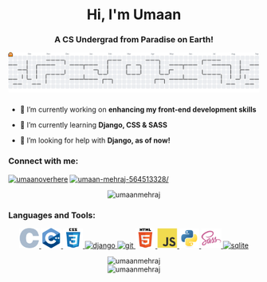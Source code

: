 <h1 align="center">Hi, I'm Umaan</h1>
<h3 align="center">A CS Undergrad from Paradise on Earth!</h3>

<picture>
  <source media="(prefers-color-scheme: dark)" srcset="https://raw.githubusercontent.com/UmaanMehraj/UmaanMehraj/output/pacman-contribution-graph-dark.svg">
  <source media="(prefers-color-scheme: light)" srcset="https://raw.githubusercontent.com/UmaanMehraj/UmaanMehraj/output/pacman-contribution-graph.svg">
  <img alt="pacman contribution graph" src="https://raw.githubusercontent.com/UmaanMehraj/UmaanMehraj/output/pacman-contribution-graph.svg">
</picture>

###


- 🔭 I’m currently working on **enhancing my front-end development skills**

- 🌱 I’m currently learning **Django, CSS & SASS**

- 🤝 I’m looking for help with **Django, as of now!**

<h3 align="left">Connect with me:</h3>
<p align="left">
<a href="https://twitter.com/umaanoverhere" target="blank"><img align="center" src="https://raw.githubusercontent.com/rahuldkjain/github-profile-readme-generator/master/src/images/icons/Social/twitter.svg" alt="umaanoverhere" height="30" width="40" /></a>
<a href="https://linkedin.com/in/umaan-mehraj-564513328/" target="blank"><img align="center" src="https://raw.githubusercontent.com/rahuldkjain/github-profile-readme-generator/master/src/images/icons/Social/linked-in-alt.svg" alt="umaan-mehraj-564513328/" height="30" width="40" /></a>
</p>
<p align="center"> <img src="https://komarev.com/ghpvc/?username=umaanmehraj&label=Profile%20views&color=0e75b6&style=flat" alt="umaanmehraj" /> </p>


<h3 align="left">Languages and Tools:</h3>
<p align="center"> <a href="https://www.cprogramming.com/" target="_blank" rel="noreferrer"> <img src="https://raw.githubusercontent.com/devicons/devicon/master/icons/c/c-original.svg" alt="c" width="40" height="40"/> </a> <a href="https://www.w3schools.com/cpp/" target="_blank" rel="noreferrer"> <img src="https://raw.githubusercontent.com/devicons/devicon/master/icons/cplusplus/cplusplus-original.svg" alt="cplusplus" width="40" height="40"/> </a> <a href="https://www.w3schools.com/css/" target="_blank" rel="noreferrer"> <img src="https://raw.githubusercontent.com/devicons/devicon/master/icons/css3/css3-original-wordmark.svg" alt="css3" width="40" height="40"/> </a> <a href="https://www.djangoproject.com/" target="_blank" rel="noreferrer"> <img src="https://cdn.worldvectorlogo.com/logos/django.svg" alt="django" width="40" height="40"/> </a> <a href="https://flask.palletsprojects.com/" target="_blank" rel="noreferrer"> <img src="https://www.vectorlogo.zone/logos/git-scm/git-scm-icon.svg" alt="git" width="40" height="40"/> </a> <a href="https://www.w3.org/html/" target="_blank" rel="noreferrer"> <img src="https://raw.githubusercontent.com/devicons/devicon/master/icons/html5/html5-original-wordmark.svg" alt="html5" width="40" height="40"/> </a> <a href="https://developer.mozilla.org/en-US/docs/Web/JavaScript" target="_blank" rel="noreferrer"> <img src="https://raw.githubusercontent.com/devicons/devicon/master/icons/javascript/javascript-original.svg" alt="javascript" width="40" height="40"/> </a> <a href="https://www.python.org" target="_blank" rel="noreferrer"> <img src="https://raw.githubusercontent.com/devicons/devicon/master/icons/python/python-original.svg" alt="python" width="40" height="40"/> </a> <a href="https://sass-lang.com" target="_blank" rel="noreferrer"> <img src="https://raw.githubusercontent.com/devicons/devicon/master/icons/sass/sass-original.svg" alt="sass" width="40" height="40"/> </a> <a href="https://www.sqlite.org/" target="_blank" rel="noreferrer"> <img src="https://www.vectorlogo.zone/logos/sqlite/sqlite-icon.svg" alt="sqlite" width="40" height="40"/> </a> </p>

<div align="center"><img src="https://github-readme-stats.vercel.app/api?username=umaanmehraj&show_icons=true&locale=en" alt="umaanmehraj"</div>

<div align="center"><img  src="https://github-readme-streak-stats.herokuapp.com/?user=umaanmehraj&" alt="umaanmehraj" </div>
